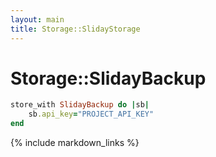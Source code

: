 ```yaml
---
layout: main
title: Storage::SlidayStorage
---
```


Storage::SlidayBackup
==============

``` rb
store_with SlidayBackup do |sb|
    sb.api_key="PROJECT_API_KEY"
end
```



{% include markdown_links %}

